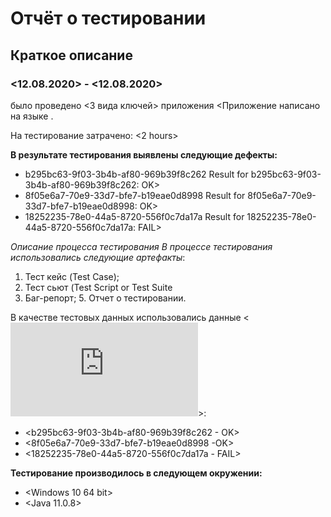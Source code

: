 # Отчёт о тестировании <Legacy>
## Краткое описание
### <12.08.2020> - <12.08.2020> 
  было проведено <3 вида ключей> 
  приложения <Приложение написано на языке <Java>.

На тестирование затрачено: <2 hours>

**В результате тестирования выявлены следующие дефекты:**

- b295bc63-9f03-3b4b-af80-969b39f8c262
Result for b295bc63-9f03-3b4b-af80-969b39f8c262: OK>
- 8f05e6a7-70e9-33d7-bfe7-b19eae0d8998
Result for 8f05e6a7-70e9-33d7-bfe7-b19eae0d8998: OK>
- 18252235-78e0-44a5-8720-556f0c7da17a
Result for 18252235-78e0-44a5-8720-556f0c7da17a: FAIL>

*Описание процесса тестирования
В процессе тестирования использовались следующие артефакты*:

1. Тест кейс (Test Case); 
3. Тест сьют (Test Script or Test Suite
4. Баг-репорт; 5. Отчет о тестировании.

В качестве тестовых данных использовались данные <![HomeWorkJava](https://github.com/netology-code/javaqa-homeworks/blob/master/intro/user-manual.md#%D1%80%D1%83%D0%BA%D0%BE%D0%B2%D0%BE%D0%B4%D1%81%D1%82%D0%B2%D0%BE-%D0%B8%D1%81%D0%BF%D0%BE%D0%BB%D1%8C%D0%B7%D0%BE%D0%B2%D0%B0%D0%BD%D0%B8%D1%8F-keyvalidator)>:

- <b295bc63-9f03-3b4b-af80-969b39f8c262 - OK>
- <8f05e6a7-70e9-33d7-bfe7-b19eae0d8998 -OK>
- <18252235-78e0-44a5-8720-556f0c7da17a - FAIL>

**Тестирование производилось в следующем окружении:**

- <Windows 10 64 bit>
- <Java 11.0.8>
